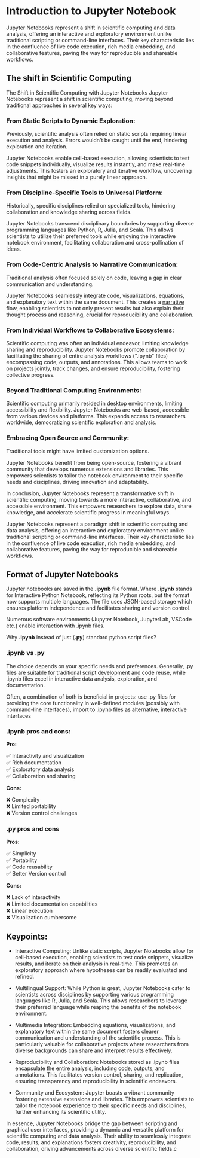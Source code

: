 # Introduction to Jupyter Notebook

Jupyter Notebooks represent a shift in scientific computing and data analysis, offering an interactive and exploratory environment unlike traditional scripting or command-line interfaces. Their key characteristic lies in the confluence of live code execution, rich media embedding, and collaborative features, paving the way for reproducible and shareable workflows.

## The shift in Scientific Computing

The Shift in Scientific Computing with Jupyter Notebooks
Jupyter Notebooks represent a shift in scientific computing, moving beyond traditional approaches in several key ways:

### From Static Scripts to Dynamic Exploration:

Previously, scientific analysis often relied on static scripts requiring linear execution and analysis. Errors wouldn't be caught until the end, hindering exploration and iteration.

Jupyter Notebooks enable cell-based execution, allowing scientists to test code snippets individually, visualize results instantly, and make real-time adjustments. This fosters an exploratory and iterative workflow, uncovering insights that might be missed in a purely linear approach.

### From Discipline-Specific Tools to Universal Platform:

Historically, specific disciplines relied on specialized tools, hindering collaboration and knowledge sharing across fields.

Jupyter Notebooks transcend disciplinary boundaries by supporting diverse programming languages like Python, R, Julia, and Scala. This allows scientists to utilize their preferred tools while enjoying the interactive notebook environment, facilitating collaboration and cross-pollination of ideas.

### From Code-Centric Analysis to Narrative Communication:

Traditional analysis often focused solely on code, leaving a gap in clear communication and understanding.

Jupyter Notebooks seamlessly integrate code, visualizations, equations, and explanatory text within the same document. This creates a [narrative](https://se-up.github.io/RSE-UP/chapters/comp_narative.html) flow, enabling scientists to not only present results but also explain their thought process and reasoning, crucial for reproducibility and collaboration.

### From Individual Workflows to Collaborative Ecosystems:

Scientific computing was often an individual endeavor, limiting knowledge sharing and reproducibility.
Jupyter Notebooks promote collaboration by facilitating the sharing of entire analysis workflows (".ipynb" files) encompassing code, outputs, and annotations. This allows teams to work on projects jointly, track changes, and ensure reproducibility, fostering collective progress.

### Beyond Traditional Computing Environments:

Scientific computing primarily resided in desktop environments, limiting accessibility and flexibility.
Jupyter Notebooks are web-based, accessible from various devices and platforms. This expands access to researchers worldwide, democratizing scientific exploration and analysis.

### Embracing Open Source and Community:

Traditional tools might have limited customization options.

Jupyter Notebooks benefit from being open-source, fostering a vibrant community that develops numerous extensions and libraries. This empowers scientists to tailor the notebook environment to their specific needs and disciplines, driving innovation and adaptability.

In conclusion, Jupyter Notebooks represent a transformative shift in scientific computing, moving towards a more interactive, collaborative, and accessible environment. This empowers researchers to explore data, share knowledge, and accelerate scientific progress in meaningful ways.

Jupyter Notebooks represent a paradigm shift in scientific computing and data analysis, offering an interactive and exploratory environment unlike traditional scripting or command-line interfaces. Their key characteristic lies in the confluence of live code execution, rich media embedding, and collaborative features, paving the way for reproducible and shareable workflows.

## Format of Jupyter Notebooks

Jupyter notebooks are saved in the **.ipynb** file format. Where **.ipynb** stands for Interactive Python Notebook, reflecting its Python roots, but the format now supports multiple languages. The file uses JSON-based storage which ensures platform independence and facilitates sharing and version control.

Numerous software environments (Jupyter Notebook, JupyterLab, VSCode etc.) enable interaction with .ipynb files.

Why **.ipynb** instead of just (**.py**) standard python script files?

### .ipynb vs .py

The choice depends on your specific needs and preferences. 
Generally, .py files are suitable for traditional script development and code reuse, while .ipynb files excel in interactive data analysis, exploration, and documentation.

Often, a combination of both is beneficial in projects: 
use .py files for providing the core functionality in well-defined modules (possibly with command-line interfaces), import to .ipynb files as alternative, interactive interfaces

### .ipynb pros and cons:

**Pro:**

✅ Interactivity and visualization<br> 
✅ Rich documentation<br> 
✅ Exploratory data analysis<br> 
✅ Collaboration and sharing

**Cons:**

❌ Complexity<br> 
❌ Limited portability<br> 
❌ Version control challenges

### .py pros and cons

**Pros:**

✅ Simplicity<br> 
✅ Portability<br> 
✅ Code reusability<br> 
✅ Better Version control

**Cons:** 

❌ Lack of interactivity<br> 
❌ Limited documentation capabilities<br> 
❌ Linear execution<br> 
❌ Visualization cumbersome


## Keypoints: 

- Interactive Computing: Unlike static scripts, Jupyter Notebooks allow for cell-based execution, enabling scientists to test code snippets, visualize results, and iterate on their analysis in real-time. This promotes an exploratory approach where hypotheses can be readily evaluated and refined.

- Multilingual Support: While Python is great, Jupyter Notebooks cater to scientists across disciplines by supporting various programming languages like R, Julia, and Scala. This allows researchers to leverage their preferred language while reaping the benefits of the notebook environment.

- Multimedia Integration: Embedding equations, visualizations, and explanatory text within the same document fosters clearer communication and understanding of the scientific process. This is particularly valuable for collaborative projects where researchers from diverse backgrounds can share and interpret results effectively.

- Reproducibility and Collaboration: Notebooks stored as .ipynb files encapsulate the entire analysis, including code, outputs, and annotations. This facilitates version control, sharing, and replication, ensuring transparency and reproducibility in scientific endeavors.

- Community and Ecosystem: Jupyter boasts a vibrant community fostering extensive extensions and libraries. This empowers scientists to tailor the notebook experience to their specific needs and disciplines, further enhancing its scientific utility.

In essence, Jupyter Notebooks bridge the gap between scripting and graphical user interfaces, providing a dynamic and versatile platform for scientific computing and data analysis. Their ability to seamlessly integrate code, results, and explanations fosters creativity, reproducibility, and collaboration, driving advancements across diverse scientific fields.c


